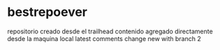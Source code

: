 # bestrepoever
repositorio creado desde el trailhead
contenido agregado directamente desde la maquina local
latest comments
change new with branch 2
